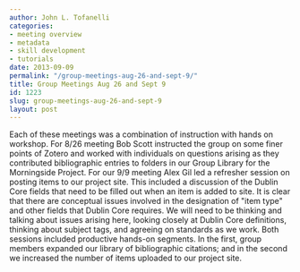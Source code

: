 ```yaml
---
author: John L. Tofanelli
categories:
- meeting overview
- metadata
- skill development
- tutorials
date: 2013-09-09
permalink: "/group-meetings-aug-26-and-sept-9/"
title: Group Meetings Aug 26 and Sept 9
id: 1223
slug: group-meetings-aug-26-and-sept-9
layout: post
---
```

Each of these meetings was a combination of instruction with hands
  on workshop. For 8/26 meeting Bob Scott instructed the group on some finer points
  of Zotero and worked with individuals on questions arising as they contributed bibliographic
  entries to folders in our Group Library for the Morningside Project. For our 9/9
  meeting Alex Gil led a refresher session on posting items to our project site. This
  included a discussion of the Dublin Core fields that need to be filled out when
  an item is added to site. It is clear that there are conceptual issues involved
  in the designation of "item type" and other fields that Dublin Core requires.
  We will need to be thinking and talking about issues arising here, looking closely
  at Dublin Core definitions, thinking about subject tags, and agreeing on standards
  as we work. Both sessions included productive hands-on segments. In the first, group
  members expanded our library of bibliographic citations; and in the second we increased
  the number of items uploaded to our project site.
